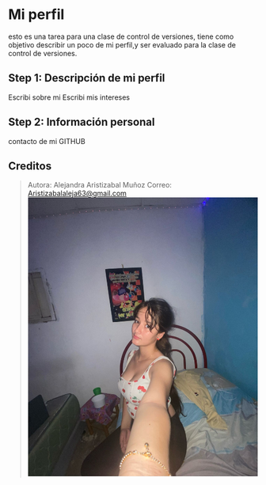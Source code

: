 # Mi perfil

esto es una tarea para una clase de control de versiones, tiene como objetivo  describir  un poco de mi perfil,y ser evaluado para la clase de control de versiones.

## Step 1: Descripción de mi perfil
Escribi sobre mi
Escribi mis intereses
## Step 2: Información personal
contacto de mi GITHUB

## Creditos
>Autora: Alejandra Aristizabal Muñoz
>Correo: Aristizabalaleja63@gmail.com
> ![Foto de perfil](imagen.jpg)


